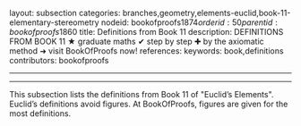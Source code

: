 layout: subsection
categories: branches,geometry,elements-euclid,book-11-elementary-stereometry
nodeid: bookofproofs$1874
orderid: 50
parentid: bookofproofs$1860
title: Definitions from Book 11
description: DEFINITIONS FROM BOOK 11 &#9733; graduate maths &#10004; step by step &#10010; by the axiomatic method &#10140; visit BookOfProofs now!
references: 
keywords: book,definitions
contributors: bookofproofs

---


---

This subsection lists the definitions from Book 11 of "Euclid’s Elements". Euclid’s definitions avoid figures. At BookOfProofs, figures are given for the most definitions.
